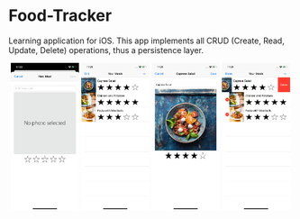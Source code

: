 # Food-Tracker

Learning application for iOS.
This app implements all CRUD (Create, Read, Update, Delete) operations, thus a persistence layer.

<p align="middle">
  <img src="Images/Food-Tracker%20-%20Create%20Meal.png" width="24%" alt="Food-Tracker - Create Meal" />
  <img src="Images/Food-Tracker%20-%20Meals.png" width="24%" alt="Food-Tracker - List of Meals" />
  <img src="Images/Food-Tracker%20-%20Update%20Meal.png" width="24%" alt="Food-Tracker - Update Meal" />
  <img src="Images/Food-Tracker%20-%20Delete%20Meal.png" width="24%" alt="Food-Tracker - Delete Meal" />
</p>
